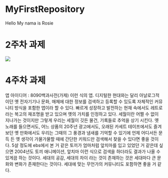# MyFirstRepository
Hello My nama is Rosie
# 2주차 과제
<img src="./png/94363319-8222a800-00fc-11eb-8db4-dd027523493b.PNG"></img>

# 4주차 과제
앱 아이디어 : 8090백과사전(가제) 이런 식의 앱. 디지털한 현대와는 달리 아날로그적이던 옛 전자기기나 문화, 매체에 대한 정보를 검색하고 등록할 수 있도록 자체적인 커뮤니티 방식을 포함한 앱이라 할 수 있다. 빠르게 성장하고 발전하는 현재 속에서도 레트로 라는 복고의 재조명을 받고 있으며 옛의 가치를 인정하고 있다. 세월이란 어쩔 수 없이 지나가는 것이지만 그렇게 우리는 세월이 깃든 물건, 기록들로 추억을 상기 시킨다. 옛 노래를 들으면서도, 어느 상품의 20주년 광고에서도, 오래된 카세트 테이프에서도 즐겨보던 옛 만화에서도 우리는 그때의 그 풍경과 냄새를 기억할 수 있기에 언제 어디서든 문득 든 옛 생각이 가물가물할 때에 간단한 키워드만 검색해서 찾을 수 있다면 좋을 것이다. 5살 정도에 ebs에서 본 거 같은 토끼가 엄마처럼 앞치마를 입고 있었던 거 같은데 싶으면 2004년도 토끼 애니메이션, 앞치마 이런 식으로 검색을 하더라도 결과가 나올 수 있게끔 하는 것이다. 세대의 공감, 세대의 차이 라는 것이 존재하는 것은 세대마다 큰 문화와 변화가 존재한다는 것이다. 세대에 맞는 무언가의 커뮤니티도 포함하면 좋을 거 같다.   
